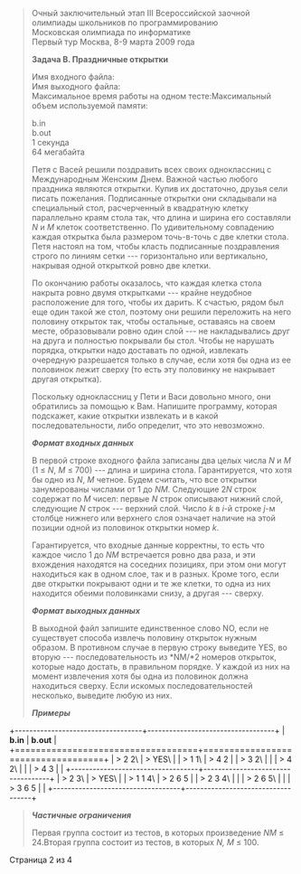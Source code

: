 > Очный заключительный этап III Всероссийской заочной олимпиады
> школьников по программированию\
> Московская олимпиада по информатике\
> Первый тур Москва, 8-9 марта 2009 года
>
> **Задача B. Праздничные открытки**
>
> Имя входного файла:\
> Имя выходного файла:\
> Максимальное время работы на одном тесте:Максимальный объем
> используемой памяти:
>
> b.in\
> b.out\
> 1 секунда\
> 64 мегабайта
>
> Петя с Васей решили поздравить всех своих одноклассниц с Международным
> Женским Днем. Важной частью любого праздника являются открытки. Купив
> их достаточно, друзья сели писать пожелания. Подписанные открытки они
> складывали на специальный стол, расчерченный в квадратную клетку
> параллельно краям стола так, что длина и ширина его составляли *N* и
> *M* клеток соответственно. По удивительному совпадению каждая открытка
> была размером точь-в-точь с две клетки стола. Петя настоял на том,
> чтобы класть подписанные поздравления строго по линиям сетки ---
> горизонтально или вертикально, накрывая одной открыткой ровно две
> клетки.
>
> По окончанию работы оказалось, что каждая клетка стола накрыта ровно
> двумя открытками --- крайне неудобное расположение для того, чтобы их
> дарить. К счастью, рядом был еще один такой же стол, поэтому они
> решили переложить на него половину открыток так, чтобы остальные,
> оставаясь на своем месте, образовывали ровно один слой --- не
> накладывались друг на друга и полностью покрывали бы стол. Чтобы не
> нарушать порядка, открытки надо доставать по одной, извлекать
> очередную разрешается только в случае, если хотя бы одна из ее
> половинок лежит сверху (то есть эту половинку не накрывает другая
> открытка).
>
> Поскольку одноклассниц у Пети и Васи довольно много, они обратились за
> помощью к Вам. Напишите программу, которая подскажет, какие открытки
> извлекать и в какой последовательности, либо определит, что это
> невозможно.
>
> ***Формат входных данных***
>
> В первой строке входного файла записаны два целых числа *N* и *M* (1 ≤
> *N*, *M* ≤ 700) --- длина и ширина стола. Гарантируется, что хотя бы
> одно из *N*, *M* четное. Будем считать, что все открытки занумерованы
> числами от 1 до *NM*. Следующие 2*N* строк содержат по *M* чисел:
> первые *N* строк описывают нижний слой, следующие *N* строк ---
> верхний слой. Число *k* в *i*-й строке *j*-м столбце нижнего или
> верхнего слоя означает наличие на этой позиции одной из половинок
> открытки номер *k*.
>
> Гарантируется, что входные данные корректны, то есть что каждое число
> 1 до *NM* встречается ровно два раза, и эти вхождения находятся на
> соседних позициях, при этом они могут находиться как в одном слое, так
> и в разных. Кроме того, если две открытки покрывают одни и те же
> клетки, то одна из них находится обеими половинками снизу, а другая
> --- сверху.
>
> ***Формат выходных данных***
>
> В выходной файл запишите единственное слово NO, если не существует
> способа извлечь половину открыток нужным образом. В противном случае в
> первую строку выведите YES, во вторую --- последовательность из *NM/*2
> номеров открыток, которые надо достать, в правильном порядке. У каждой
> из них на момент извлечения хотя бы одна из половинок должна
> находиться сверху. Если искомых последовательностей несколько,
> выведите любую из них.
>
> ***Примеры***

+-----------------------------------+-----------------------------------+
| **b.in**                          | **b.out**                         |
+===================================+===================================+
| > 2 2\                            | > YES\                            |
| > 1 1\                            | > 4 2                             |
| > 3 2\                            |                                   |
| > 4 2\                            |                                   |
| > 4 3                             |                                   |
+-----------------------------------+-----------------------------------+
| > 2 3\                            | > YES\                            |
| > 1 1 4\                          | > 2 6 5                           |
| > 2 3 4\                          |                                   |
| > 2 6 5\                          |                                   |
| > 3 6 5                           |                                   |
+-----------------------------------+-----------------------------------+

> ***Частичные ограничения***
>
> Первая группа состоит из тестов, в которых произведение *NM* ≤
> 24.Вторая группа состоит из тестов, в которых *N, M* ≤ 100.

Страница 2 из 4
